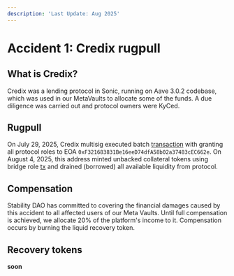 ```yaml
---
description: 'Last Update: Aug 2025'
---
```


# Accident 1: Credix rugpull

## What is Credix?

Credix was a lending protocol in Sonic, running on Aave 3.0.2 codebase, which was used in our MetaVaults to allocate some of the funds. A due diligence was carried out and protocol owners were KyCed.

## Rugpull

On July 29, 2025, Credix multisig executed batch [transaction](https://sonicscan.org/tx/0x0cc3520951a2b41281dcc9a0d37ef3f7f139b75675d83ae72e3b8e903334f35e) with granting all protocol roles to EOA `0xF321683831Be16eeD74dfA58b02a37483cEC662e`. On August 4, 2025, this address minted unbacked collateral tokens using bridge role [tx](https://sonicscan.org/tx/0x5db25b5c423dafd620d326e8765b160bafacfeaab2fecbb1d239c72dfeee4fa5) and drained (borrowed) all available liquidity from protocol.

## Compensation

Stability DAO has committed to covering the financial damages caused by this accident to all affected users of our Meta Vaults. Until full compensation is achieved, we allocate 20% of the platform's income to it. Compensation occurs by burning the liquid recovery token.

## Recovery tokens

**soon**

